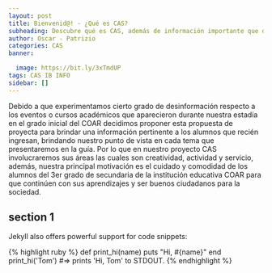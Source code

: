 ```yaml
---
layout: post
title: Bienvenid@! - ¿Qué es CAS?
subheading: Descubre qué es CAS, además de información importante que debes conocer :D
author: Oscar - Patrizio
categories: CAS
banner:

  image: https://bit.ly/3xTmdUP
tags: CAS IB INFO
sidebar: []
---
```


Debido a que experimentamos cierto grado de desinformación respecto a los eventos o cursos académicos que aparecieron durante nuestra estadía en el grado inicial del COAR decidimos proponer esta propuesta de proyecta para brindar una información pertinente a los alumnos que recién ingresan, brindando nuestro punto de vista en cada tema que presentaremos en la guía. Por lo que en nuestro proyecto CAS involucraremos sus áreas las cuales son creatividad, actividad y servicio, además, nuestra principal motivación es el cuidado y comodidad de los alumnos del 3er grado de secundaria de la institución educativa COAR para que continúen con sus aprendizajes y ser buenos ciudadanos para la sociedad.

## section 1

Jekyll also offers powerful support for code snippets:

{% highlight ruby %}
def print_hi(name)
puts "Hi, #{name}"
end
print_hi('Tom')
#=> prints 'Hi, Tom' to STDOUT.
{% endhighlight %}


